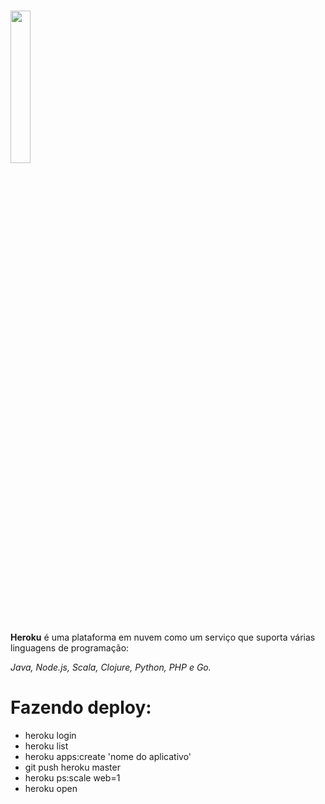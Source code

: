 <h1><img src = "https://cdn.worldvectorlogo.com/logos/heroku-1.svg" width="25%"/></h1>

<strong>Heroku</strong> é uma plataforma em nuvem como um serviço que suporta várias linguagens de programação:
  
<em>Java, Node.js, Scala, Clojure, Python, PHP e Go.</em>

<h1>Fazendo deploy:</h1>

* heroku login
* heroku list
* heroku apps:create 'nome do aplicativo'
* git push heroku master
* heroku ps:scale web=1
* heroku open